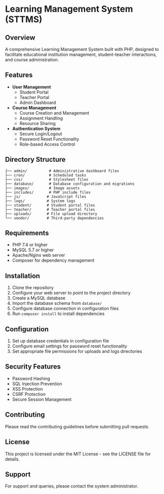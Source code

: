 # Learning Management System (STTMS)

## Overview
A comprehensive Learning Management System built with PHP, designed to facilitate educational institution management, student-teacher interactions, and course administration.

## Features
- **User Management**
  - Student Portal
  - Teacher Portal
  - Admin Dashboard
- **Course Management**
  - Course Creation and Management
  - Assignment Handling
  - Resource Sharing
- **Authentication System**
  - Secure Login/Logout
  - Password Reset Functionality
  - Role-based Access Control

## Directory Structure
```
├── admin/          # Administrative dashboard files
├── cron/           # Scheduled tasks
├── css/            # Stylesheet files
├── database/       # Database configuration and migrations
├── images/         # Image assets
├── includes/       # PHP include files
├── js/            # JavaScript files
├── logs/          # System logs
├── student/       # Student portal files
├── teacher/       # Teacher portal files
├── uploads/       # File upload directory
└── vendor/        # Third-party dependencies
```

## Requirements
- PHP 7.4 or higher
- MySQL 5.7 or higher
- Apache/Nginx web server
- Composer for dependency management

## Installation
1. Clone the repository
2. Configure your web server to point to the project directory
3. Create a MySQL database
4. Import the database schema from `database/`
5. Configure database connection in configuration files
6. Run `composer install` to install dependencies

## Configuration
1. Set up database credentials in configuration file
2. Configure email settings for password reset functionality
3. Set appropriate file permissions for uploads and logs directories

## Security Features
- Password Hashing
- SQL Injection Prevention
- XSS Protection
- CSRF Protection
- Secure Session Management

## Contributing
Please read the contributing guidelines before submitting pull requests.

## License
This project is licensed under the MIT License - see the LICENSE file for details.

## Support
For support and queries, please contact the system administrator. 
